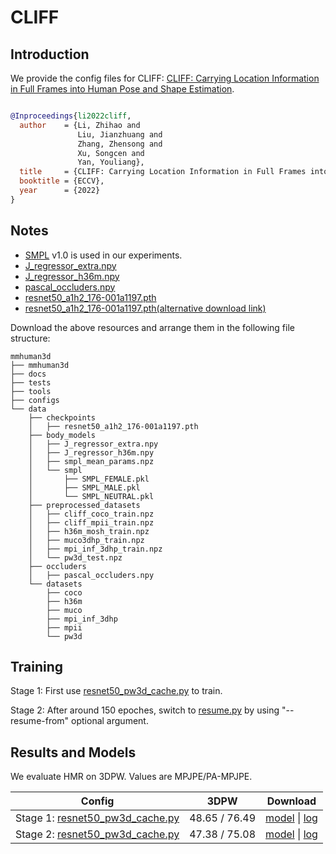 # CLIFF

## Introduction

We provide the config files for CLIFF: [CLIFF: Carrying Location Information in Full Frames into Human Pose and Shape Estimation](https://arxiv.org/pdf/2208.00571.pdf).

```BibTeX

@Inproceedings{li2022cliff,
  author    = {Li, Zhihao and
               Liu, Jianzhuang and
               Zhang, Zhensong and
               Xu, Songcen and
               Yan, Youliang},
  title     = {CLIFF: Carrying Location Information in Full Frames into Human Pose and Shape Estimation},
  booktitle = {ECCV},
  year      = {2022}
}

```

## Notes

- [SMPL](https://smpl.is.tue.mpg.de/) v1.0 is used in our experiments.
- [J_regressor_extra.npy](https://openmmlab-share.oss-cn-hangzhou.aliyuncs.com/mmhuman3d/models/J_regressor_extra.npy?versionId=CAEQHhiBgIDD6c3V6xciIGIwZDEzYWI5NTBlOTRkODU4OTE1M2Y4YTI0NTVlZGM1)
- [J_regressor_h36m.npy](https://openmmlab-share.oss-cn-hangzhou.aliyuncs.com/mmhuman3d/models/J_regressor_h36m.npy?versionId=CAEQHhiBgIDE6c3V6xciIDdjYzE3MzQ4MmU4MzQyNmRiZDA5YTg2YTI5YWFkNjRi)
- [pascal_occluders.npy](https://openmmlab-share.oss-cn-hangzhou.aliyuncs.com/mmhuman3d/models/pare/pascal_occluders.npy?versionId=CAEQOhiBgMCH2fqigxgiIDY0YzRiNThkMjU1MzRjZTliMTBhZmFmYWY0MTViMTIx)
- [resnet50_a1h2_176-001a1197.pth](https://github.com/rwightman/pytorch-image-models/releases/download/v0.1-rsb-weights/resnet50_a1h2_176-001a1197.pth)
- [resnet50_a1h2_176-001a1197.pth(alternative download link)](https://openmmlab-share.oss-cn-hangzhou.aliyuncs.com/mmhuman3d/models/cliff/resnet50_a1h2_176-001a1197.pth)

Download the above resources and arrange them in the following file structure:

```text
mmhuman3d
├── mmhuman3d
├── docs
├── tests
├── tools
├── configs
└── data
    ├── checkpoints
    │   ├── resnet50_a1h2_176-001a1197.pth
    ├── body_models
    │   ├── J_regressor_extra.npy
    │   ├── J_regressor_h36m.npy
    │   ├── smpl_mean_params.npz
    │   └── smpl
    │       ├── SMPL_FEMALE.pkl
    │       ├── SMPL_MALE.pkl
    │       └── SMPL_NEUTRAL.pkl
    ├── preprocessed_datasets
    │   ├── cliff_coco_train.npz
    │   ├── cliff_mpii_train.npz
    │   ├── h36m_mosh_train.npz
    │   ├── muco3dhp_train.npz
    │   ├── mpi_inf_3dhp_train.npz
    │   └── pw3d_test.npz
    ├── occluders
    │   ├── pascal_occluders.npy
    └── datasets
        ├── coco
        ├── h36m
        ├── muco
        ├── mpi_inf_3dhp
        ├── mpii
        └── pw3d
```

## Training
Stage 1: First use [resnet50_pw3d_cache.py](resnet50_pw3d_cache.py) to train.

Stage 2: After around 150 epoches, switch to [resume.py](resume.py) by using "--resume-from" optional argument.

## Results and Models

We evaluate HMR on 3DPW. Values are MPJPE/PA-MPJPE.

|                          Config                           |     3DPW      | Download |
|:---------------------------------------------------------:|:-------------:|:------:|
| Stage 1: [resnet50_pw3d_cache.py](resnet50_pw3d_cache.py) | 48.65 / 76.49 | [model](https://openmmlab-share.oss-cn-hangzhou.aliyuncs.com/mmhuman3d/models/cliff/resnet50_cliff-8328e2e2_20230327.pth) &#124; [log](https://openmmlab-share.oss-cn-hangzhou.aliyuncs.com/mmhuman3d/models/cliff/20220909_142945.log)
| Stage 2: [resnet50_pw3d_cache.py](resnet50_pw3d_cache.py) | 47.38 / 75.08 | [model](https://openmmlab-share.oss-cn-hangzhou.aliyuncs.com/mmhuman3d/models/cliff/resnet50_cliff_new-1e639f1d_20230327.pth) &#124; [log](https://openmmlab-share.oss-cn-hangzhou.aliyuncs.com/mmhuman3d/models/cliff/20230222_092227.log)
